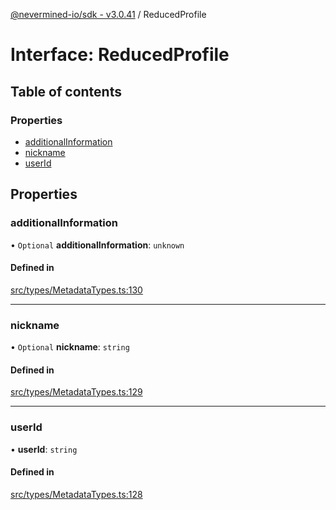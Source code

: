 [@nevermined-io/sdk - v3.0.41](../code-reference.md) / ReducedProfile

# Interface: ReducedProfile

## Table of contents

### Properties

- [additionalInformation](ReducedProfile.md#additionalinformation)
- [nickname](ReducedProfile.md#nickname)
- [userId](ReducedProfile.md#userid)

## Properties

### additionalInformation

• `Optional` **additionalInformation**: `unknown`

#### Defined in

[src/types/MetadataTypes.ts:130](https://github.com/nevermined-io/sdk-js/blob/3e552f889871135260309ba0e332abffa92609ef/src/types/MetadataTypes.ts#L130)

---

### nickname

• `Optional` **nickname**: `string`

#### Defined in

[src/types/MetadataTypes.ts:129](https://github.com/nevermined-io/sdk-js/blob/3e552f889871135260309ba0e332abffa92609ef/src/types/MetadataTypes.ts#L129)

---

### userId

• **userId**: `string`

#### Defined in

[src/types/MetadataTypes.ts:128](https://github.com/nevermined-io/sdk-js/blob/3e552f889871135260309ba0e332abffa92609ef/src/types/MetadataTypes.ts#L128)
